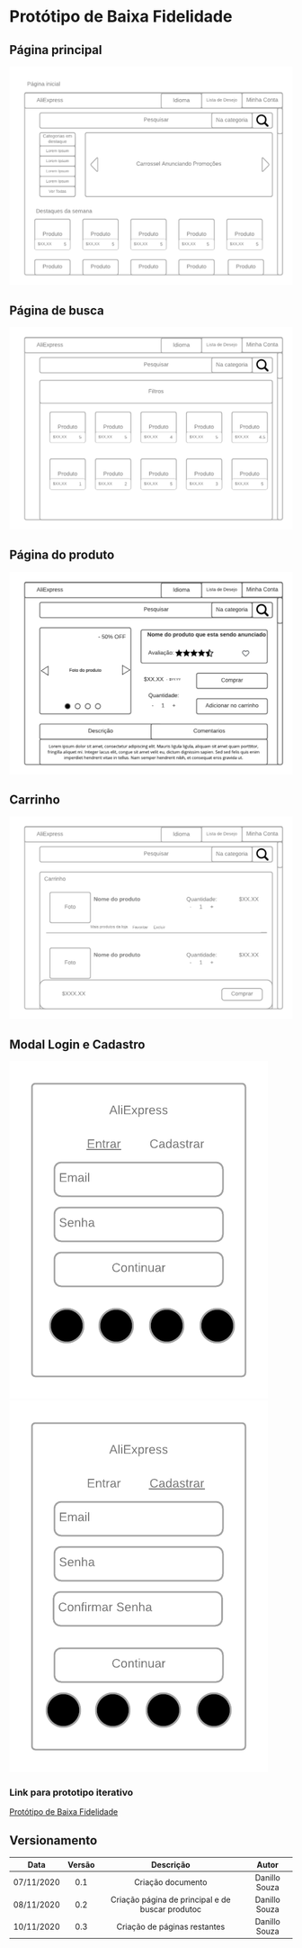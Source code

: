 # Protótipo de Baixa Fidelidade

## Página principal
![Página principal](./images/paginaPrincipal.png)

## Página de busca
![Página de Busca](./images/buscaProduto.png)

## Página do produto
![Página de Busca](./images/paginaProduto.png)

## Carrinho
![Carrinho](./images/carrinho.png)

## Modal Login e Cadastro
![Modal de login](./images/modalLogin.png ':size=300px') ![Modal de cadastro](./images/modalCadastro.png ':size=300px')

### Link para prototipo iterativo 

[Protótipo de Baixa Fidelidade](https://marvelapp.com/prototype/5gf71ef?)

## Versionamento
|Data|Versão|Descrição|Autor|
|:-:|:-:|:-:|:-:|
|07/11/2020|0.1|Criação documento|Danillo Souza|
|08/11/2020|0.2|Criação página de principal e de buscar produtoc|Danillo Souza|
|10/11/2020|0.3|Criação de páginas restantes|Danillo Souza|
